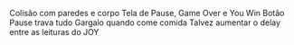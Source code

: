 Colisão com paredes e corpo
Tela de Pause, Game Over e You Win
Botão Pause trava tudo
Gargalo quando come comida
Talvez aumentar o delay entre as leituras do JOY
